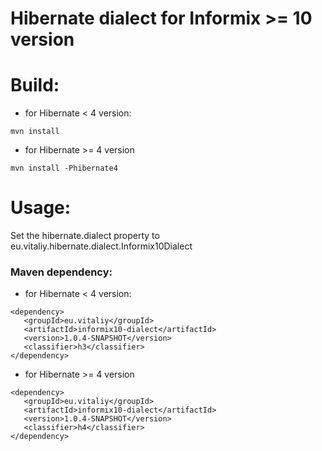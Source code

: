 Hibernate dialect for Informix >= 10 version
============================================
# Build:

*  for Hibernate < 4 version:

`mvn install`

*  for Hibernate >= 4 version

`mvn install -Phibernate4`

# Usage:
Set the hibernate.dialect property to eu.vitaliy.hibernate.dialect.Informix10Dialect

### Maven dependency:
*  for Hibernate < 4 version:

```
<dependency>
   <groupId>eu.vitaliy</groupId>
   <artifactId>informix10-dialect</artifactId>
   <version>1.0.4-SNAPSHOT</version>
   <classifier>h3</classifier>
</dependency>
```

*  for Hibernate >= 4 version

```
<dependency>
   <groupId>eu.vitaliy</groupId>
   <artifactId>informix10-dialect</artifactId>
   <version>1.0.4-SNAPSHOT</version>
   <classifier>h4</classifier>
</dependency>
```


